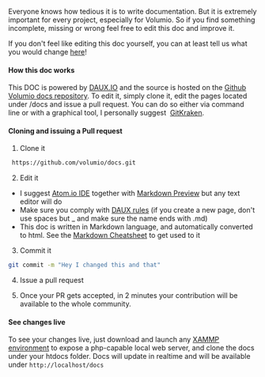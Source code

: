 
Everyone knows how tedious it is to write documentation. But it is extremely important for every project, especially for Volumio. So if you find something incomplete, missing or
 wrong feel free to edit this doc and improve it.

If you don't feel like editing this doc yourself, you can at least tell us what you would change [here](https://volumio.org/forum/documentation-feedback-t6425.html)!

 #### How this doc works

 This DOC is powered by [DAUX.IO](http://daux.io/) and the source is hosted on the [Github Volumio docs repository](https://github.com/volumio/docs). To edit it, simply clone it, edit the
 pages located under /docs and issue a pull request. You can do so either via command line or with a graphical tool, I personally suggest  [GitKraken](https://www.gitkraken.com/).


 #### Cloning and issuing a Pull request

 1. Clone it
```bash
 https://github.com/volumio/docs.git
```

2. Edit it
  * I suggest [Atom.io IDE](https://atom.io/) together with  [Markdown Preview](https://atom.io/packages/markdown-preview) but any text editor will do
  * Make sure you comply with [DAUX rules](http://daux.io/Getting_Started) (if you create a new page, don't use spaces but _ and make sure the name ends with .md)
  * This doc is written in Markdown language, and automatically converted to html. See the [Markdown Cheatsheet](../Good_to_Knows/Markdown_Cheatsheet) to get used to it

3. Commit it

```bash
git commit -m "Hey I changed this and that"
```

4. Issue a pull request

5. Once your PR gets accepted, in 2 minutes your contribution will be available to the whole community.


#### See changes live

To see your changes live, just download and launch any  [XAMMP environment](https://www.apachefriends.org/en/index.html) to expose a php-capable local web server, and clone the docs
under your htdocs folder. Docs will update in realtime and will be available under `http://localhost/docs`
